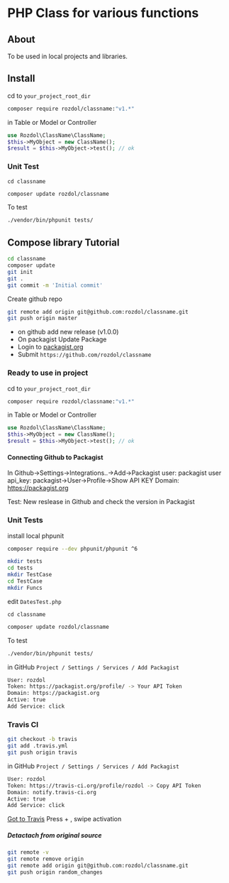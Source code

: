 PHP Class for various functions
===============================


About
-----

To be used in local projects and libraries.

Install
-------

cd to `your_project_root_dir`

```bash
composer require rozdol/classname:"v1.*"
```

in Table or Model or Controller

```php
use Rozdol\ClassName\ClassName;
$this->MyObject = new ClassName();
$result = $this->MyObject->test(); // ok
```

### Unit Test

`cd classname`

```bash
composer update rozdol/classname
```

To test
```bash
./vendor/bin/phpunit tests/
```

## Compose library Tutorial

```bash
cd classname
composer update
git init
git .
git commit -m 'Initial commit'
```

Create github repo

```bash
git remote add origin git@github.com:rozdol/classname.git
git push origin master
```

- on github add new release (v1.0.0)
- On packagist Update Package
- Login to [packagist.org](https://packagist.org/)
- Submit `https://github.com/rozdol/classname`

### Ready to use in project

cd to `your_project_root_dir`

```bash
composer require rozdol/classname:"v1.*"
```

in Table or Model or Controller

```php
use Rozdol\ClassName\ClassName;
$this->MyObject = new ClassName();
$result = $this->MyObject->test(); // ok
```


#### Connecting Github to Packagist

In Github->Settings->Integrations..->Add->Packagist
user: packagist user
api_key: packagist->User->Profile->Show API KEY
Domain: https://packagist.org

Test: New reslease in Github and check the version in Packagist


### Unit Tests

install local phpunit
```bash
composer require --dev phpunit/phpunit ^6
```

```bash
mkdir tests
cd tests
mkdir TestCase
cd TestCase
mkdir Funcs
```
edit `DatesTest.php`

`cd classname`
```bash
composer update rozdol/classname
```

To test
```bash
./vendor/bin/phpunit tests/
```

in GitHub `Project / Settings / Services / Add Packagist`

```bash
User: rozdol
Token: https://packagist.org/profile/ -> Your API Token
Domain: https://packagist.org
Active: true
Add Service: click
```

### Travis CI

```bash
git checkout -b travis
git add .travis.yml
git push origin travis
```



in GitHub `Project / Settings / Services / Add Packagist`

```bash
User: rozdol
Token: https://travis-ci.org/profile/rozdol -> Copy API Token
Domain: notify.travis-ci.org
Active: true
Add Service: click
```

[Got to Travis](https://travis-ci.org/) Press + , swipe activation

##### Detactach from original source

```bash
git remote -v
git remote remove origin
git remote add origin git@github.com:rozdol/classname.git
git push origin random_changes
```
